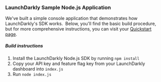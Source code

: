 ### LaunchDarkly Sample Node.js Application  ###
We've built a simple console application that demonstrates how LaunchDarkly's SDK works.  Below, you'll find the basic build procedure, but for more comprehensive instructions, you can visit your [Quickstart page](https://app.launchdarkly.com/quickstart#/).
##### Build instructions  #####
1. Install the LaunchDarkly Node.js SDK by running `npm install`
2. Copy your API key and feature flag key from your LaunchDarkly dashboard into `index.js` 
3. Run `node index.js`
